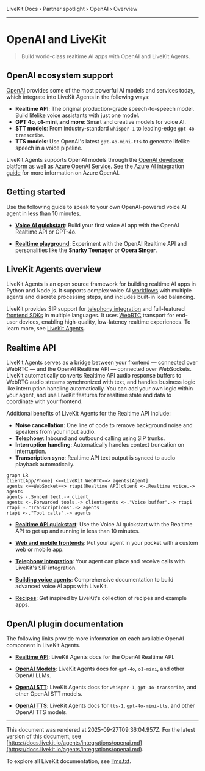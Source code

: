 LiveKit Docs › Partner spotlight › OpenAI › Overview

---

# OpenAI and LiveKit

> Build world-class realtime AI apps with OpenAI and LiveKit Agents.

## OpenAI ecosystem support

[OpenAI](https://openai.com/) provides some of the most powerful AI models and services today, which integrate into LiveKit Agents in the following ways:

- **Realtime API**: The original production-grade speech-to-speech model. Build lifelike voice assistants with just one model.
- **GPT 4o, o1-mini, and more**: Smart and creative models for voice AI.
- **STT models**: From industry-standard `whisper-1` to leading-edge `gpt-4o-transcribe`.
- **TTS models**: Use OpenAI's latest `gpt-4o-mini-tts` to generate lifelike speech in a voice pipeline.

LiveKit Agents supports OpenAI models through the [OpenAI developer platform](https://platform.openai.com/) as well as [Azure OpenAI Service](https://learn.microsoft.com/en-us/azure/ai-services/openai/overview). See the [Azure AI integration guide](https://docs.livekit.io/agents/integrations/azure.md) for more information on Azure OpenAI.

## Getting started

Use the following guide to speak to your own OpenAI-powered voice AI agent in less than 10 minutes.

- **[Voice AI quickstart](https://docs.livekit.io/agents/start/voice-ai.md)**: Build your first voice AI app with the OpenAI Realtime API or GPT-4o.

- **[Realtime playground](https://playground.livekit.io)**: Experiment with the OpenAI Realtime API and personalities like the **Snarky Teenager** or **Opera Singer**.

## LiveKit Agents overview

LiveKit Agents is an open source framework for building realtime AI apps in Python and Node.js. It supports complex voice AI [workflows](https://docs.livekit.io/agents/build/workflows.md) with multiple agents and discrete processing steps, and includes built-in load balancing.

LiveKit provides SIP support for [telephony integration](https://docs.livekit.io/agents/start/telephony.md) and full-featured [frontend SDKs](https://docs.livekit.io/agents/start/frontend.md) in multiple languages. It uses [WebRTC](https://docs.livekit.io/home/get-started/intro-to-livekit.md#what-is-webrtc) transport for end-user devices, enabling high-quality, low-latency realtime experiences. To learn more, see [LiveKit Agents](https://docs.livekit.io/agents.md).

## Realtime API

LiveKit Agents serves as a bridge between your frontend — connected over WebRTC — and the OpenAI Realtime API — connected over WebSockets. LiveKit automatically converts Realtime API audio response buffers to WebRTC audio streams synchronized with text, and handles business logic like interruption handling automatically. You can add your own logic within your agent, and use LiveKit features for realtime state and data to coordinate with your frontend.

Additional benefits of LiveKit Agents for the Realtime API include:

- **Noise cancellation**: One line of code to remove background noise and speakers from your input audio.
- **Telephony**: Inbound and outbound calling using SIP trunks.
- **Interruption handling**: Automatically handles context truncation on interruption.
- **Transcription sync**: Realtime API text output is synced to audio playback automatically.

```mermaid
graph LR
client[App/Phone] <==LiveKit WebRTC==> agents[Agent]
agents <==WebSocket==> rtapi[Realtime API]client <-.Realtime voice.-> agents
agents -.Synced text.-> client
agents <-.Forwarded tools.-> clientagents <-."Voice buffer".-> rtapi
rtapi -."Transcriptions".-> agents
rtapi <-."Tool calls".-> agents
```

- **[Realtime API quickstart](https://docs.livekit.io/agents/start/voice-ai.md)**: Use the Voice AI quickstart with the Realtime API to get up and running in less than 10 minutes.

- **[Web and mobile frontends](https://docs.livekit.io/agents/start/frontend.md)**: Put your agent in your pocket with a custom web or mobile app.

- **[Telephony integration](https://docs.livekit.io/agents/start/telephony.md)**: Your agent can place and receive calls with LiveKit's SIP integration.

- **[Building voice agents](https://docs.livekit.io/agents/build.md)**: Comprehensive documentation to build advanced voice AI apps with LiveKit.

- **[Recipes](https://docs.livekit.io/recipes.md)**: Get inspired by LiveKit's collection of recipes and example apps.

## OpenAI plugin documentation

The following links provide more information on each available OpenAI component in LiveKit Agents.

- **[Realtime API](https://docs.livekit.io/agents/integrations/realtime/openai.md)**: LiveKit Agents docs for the OpenAI Realtime API.

- **[OpenAI Models](https://docs.livekit.io/agents/integrations/llm/openai.md)**: LiveKit Agents docs for `gpt-4o`, `o1-mini`, and other OpenAI LLMs.

- **[OpenAI STT](https://docs.livekit.io/agents/integrations/stt/openai.md)**: LiveKit Agents docs for `whisper-1`, `gpt-4o-transcribe`, and other OpenAI STT models.

- **[OpenAI TTS](https://docs.livekit.io/agents/integrations/tts/openai.md)**: LiveKit Agents docs for `tts-1`, `gpt-4o-mini-tts`, and other OpenAI TTS models.

---

This document was rendered at 2025-09-27T09:36:04.957Z.
For the latest version of this document, see [https://docs.livekit.io/agents/integrations/openai.md](https://docs.livekit.io/agents/integrations/openai.md).

To explore all LiveKit documentation, see [llms.txt](https://docs.livekit.io/llms.txt).
